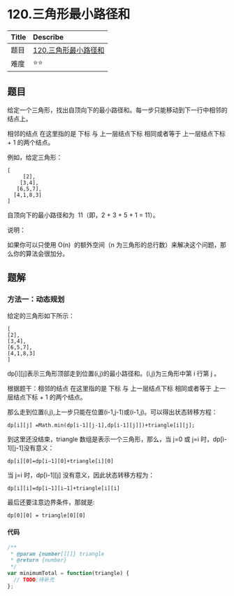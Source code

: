 # 120.三角形最小路径和

| Title | Describe                                                           |
| :---- | :----------------------------------------------------------------- |
| 题目  | [120.三角形最小路径和](https://leetcode-cn.com/problems/triangle/) |
| 难度  | ⭐⭐                                                               |

## 题目

给定一个三角形，找出自顶向下的最小路径和。每一步只能移动到下一行中相邻的结点上。

相邻的结点 在这里指的是 下标 与 上一层结点下标 相同或者等于 上一层结点下标 + 1 的两个结点。

例如，给定三角形：

```
[
     [2],
    [3,4],
   [6,5,7],
  [4,1,8,3]
]
```

自顶向下的最小路径和为  11（即，2 + 3 + 5 + 1 = 11）。

说明：

如果你可以只使用 O(n)  的额外空间（n 为三角形的总行数）来解决这个问题，那么你的算法会很加分。

## 题解

### 方法一：动态规划

给定的三角形如下所示：

```
[
[2],
[3,4],
[6,5,7],
[4,1,8,3]
]
```

dp[i][j]表示三角形顶部走到位置(i,j)的最小路径和。(i,j)为三角形中第 i 行第 j 。

根据题干：相邻的结点 在这里指的是 下标 与 上一层结点下标 相同或者等于 上一层结点下标 + 1 的两个结点。

那么走到位置(i,j),上一步只能在位置(i-1,j-1)或(i-1,j)。可以得出状态转移方程：

```
dp[i][j] =Math.min(dp[i-1][j-1],dp[i-1][j]])+triangle[i][j];
```

到这里还没结束，triangle 数组是表示一个三角形，那么，当 j=0 或 j=i 时，dp[i-1][j-1]没有意义：

```
dp[i][0]=dp[i−1][0]+triangle[i][0]
```

当 j=i 时，dp[i-1][j] 没有意义，因此状态转移方程为：

```
dp[i][i]=dp[i−1][i−1]+triangle[i][i]
```

最后还要注意边界条件，那就是:

```
dp[0][0] = triangle[0][0]
```

#### 代码

```javascript
/**
 * @param {number[][]} triangle
 * @return {number}
 */
var minimumTotal = function(triangle) {
  // TODO:待补充
};
```
